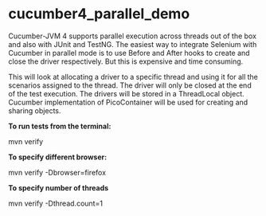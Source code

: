 # cucumber4_parallel_demo
Cucumber-JVM 4 supports parallel execution across threads out of the box and also with JUnit and TestNG. The easiest way to integrate Selenium with Cucumber in parallel mode is to use Before and After hooks to create and close the driver respectively. But this is expensive and time consuming.

This will look at allocating a driver to a specific thread and using it for all the scenarios assigned to the thread. The driver will only be closed at the end of the test execution. The drivers will be stored in a ThreadLocal object. Cucumber implementation of PicoContainer will be used for creating and sharing objects.


<strong>To run tests from the terminal:</strong>

mvn verify

<strong>To specify different browser:</strong>

mvn verify -Dbrowser=firefox

<strong>To specify number of threads</strong>

mvn verify -Dthread.count=1
